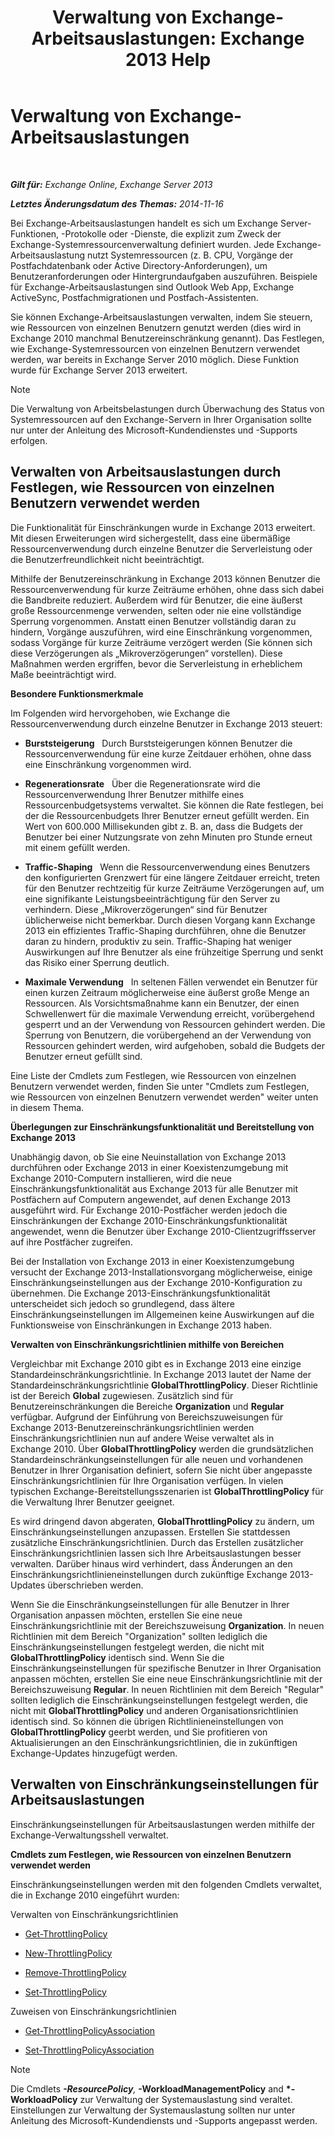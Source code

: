 ﻿---
title: 'Verwaltung von Exchange-Arbeitsauslastungen: Exchange 2013 Help'
TOCTitle: Verwaltung von Exchange-Arbeitsauslastungen
ms:assetid: 276740c4-bdb7-49f1-9470-ae6f2bfd65aa
ms:mtpsurl: https://technet.microsoft.com/de-de/library/JJ150503(v=EXCHG.150)
ms:contentKeyID: 50475374
ms.date: 04/24/2018
mtps_version: v=EXCHG.150
ms.translationtype: HT
---

# Verwaltung von Exchange-Arbeitsauslastungen

 

_**Gilt für:** Exchange Online, Exchange Server 2013_

_**Letztes Änderungsdatum des Themas:** 2014-11-16_

Bei Exchange-Arbeitsauslastungen handelt es sich um Exchange Server-Funktionen, -Protokolle oder -Dienste, die explizit zum Zweck der Exchange-Systemressourcenverwaltung definiert wurden. Jede Exchange-Arbeitsauslastung nutzt Systemressourcen (z. B. CPU, Vorgänge der Postfachdatenbank oder Active Directory-Anforderungen), um Benutzeranforderungen oder Hintergrundaufgaben auszuführen. Beispiele für Exchange-Arbeitsauslastungen sind Outlook Web App, Exchange ActiveSync, Postfachmigrationen und Postfach-Assistenten.

Sie können Exchange-Arbeitsauslastungen verwalten, indem Sie steuern, wie Ressourcen von einzelnen Benutzern genutzt werden (dies wird in Exchange 2010 manchmal Benutzereinschränkung genannt). Das Festlegen, wie Exchange-Systemressourcen von einzelnen Benutzern verwendet werden, war bereits in Exchange Server 2010 möglich. Diese Funktion wurde für Exchange Server 2013 erweitert.


> [!NOTE]
> Die Verwaltung von Arbeitsbelastungen durch Überwachung des Status von Systemressourcen auf den Exchange-Servern in Ihrer Organisation sollte nur unter der Anleitung des Microsoft-Kundendienstes und -Supports erfolgen.



## Verwalten von Arbeitsauslastungen durch Festlegen, wie Ressourcen von einzelnen Benutzern verwendet werden

Die Funktionalität für Einschränkungen wurde in Exchange 2013 erweitert. Mit diesen Erweiterungen wird sichergestellt, dass eine übermäßige Ressourcenverwendung durch einzelne Benutzer die Serverleistung oder die Benutzerfreundlichkeit nicht beeinträchtigt.

Mithilfe der Benutzereinschränkung in Exchange 2013 können Benutzer die Ressourcenverwendung für kurze Zeiträume erhöhen, ohne dass sich dabei die Bandbreite reduziert. Außerdem wird für Benutzer, die eine äußerst große Ressourcenmenge verwenden, selten oder nie eine vollständige Sperrung vorgenommen. Anstatt einen Benutzer vollständig daran zu hindern, Vorgänge auszuführen, wird eine Einschränkung vorgenommen, sodass Vorgänge für kurze Zeiträume verzögert werden (Sie können sich diese Verzögerungen als „Mikroverzögerungen“ vorstellen). Diese Maßnahmen werden ergriffen, bevor die Serverleistung in erheblichem Maße beeinträchtigt wird.

**Besondere Funktionsmerkmale**

Im Folgenden wird hervorgehoben, wie Exchange die Ressourcenverwendung durch einzelne Benutzer in Exchange 2013 steuert:

  - **Burststeigerung**   Durch Burststeigerungen können Benutzer die Ressourcenverwendung für eine kurze Zeitdauer erhöhen, ohne dass eine Einschränkung vorgenommen wird.

  - **Regenerationsrate**   Über die Regenerationsrate wird die Ressourcenverwendung Ihrer Benutzer mithilfe eines Ressourcenbudgetsystems verwaltet. Sie können die Rate festlegen, bei der die Ressourcenbudgets Ihrer Benutzer erneut gefüllt werden. Ein Wert von 600.000 Millisekunden gibt z. B. an, dass die Budgets der Benutzer bei einer Nutzungsrate von zehn Minuten pro Stunde erneut mit einem gefüllt werden.

  - **Traffic-Shaping**   Wenn die Ressourcenverwendung eines Benutzers den konfigurierten Grenzwert für eine längere Zeitdauer erreicht, treten für den Benutzer rechtzeitig für kurze Zeiträume Verzögerungen auf, um eine signifikante Leistungsbeeinträchtigung für den Server zu verhindern. Diese „Mikroverzögerungen“ sind für Benutzer üblicherweise nicht bemerkbar. Durch diesen Vorgang kann Exchange 2013 ein effizientes Traffic-Shaping durchführen, ohne die Benutzer daran zu hindern, produktiv zu sein. Traffic-Shaping hat weniger Auswirkungen auf Ihre Benutzer als eine frühzeitige Sperrung und senkt das Risiko einer Sperrung deutlich.

  - **Maximale Verwendung**   In seltenen Fällen verwendet ein Benutzer für einen kurzen Zeitraum möglicherweise eine äußerst große Menge an Ressourcen. Als Vorsichtsmaßnahme kann ein Benutzer, der einen Schwellenwert für die maximale Verwendung erreicht, vorübergehend gesperrt und an der Verwendung von Ressourcen gehindert werden. Die Sperrung von Benutzern, die vorübergehend an der Verwendung von Ressourcen gehindert werden, wird aufgehoben, sobald die Budgets der Benutzer erneut gefüllt sind.

Eine Liste der Cmdlets zum Festlegen, wie Ressourcen von einzelnen Benutzern verwendet werden, finden Sie unter "Cmdlets zum Festlegen, wie Ressourcen von einzelnen Benutzern verwendet werden" weiter unten in diesem Thema.

**Überlegungen zur Einschränkungsfunktionalität und Bereitstellung von Exchange 2013**

Unabhängig davon, ob Sie eine Neuinstallation von Exchange 2013 durchführen oder Exchange 2013 in einer Koexistenzumgebung mit Exchange 2010-Computern installieren, wird die neue Einschränkungsfunktionalität aus Exchange 2013 für alle Benutzer mit Postfächern auf Computern angewendet, auf denen Exchange 2013 ausgeführt wird. Für Exchange 2010-Postfächer werden jedoch die Einschränkungen der Exchange 2010-Einschränkungsfunktionalität angewendet, wenn die Benutzer über Exchange 2010-Clientzugriffsserver auf ihre Postfächer zugreifen.

Bei der Installation von Exchange 2013 in einer Koexistenzumgebung versucht der Exchange 2013-Installationsvorgang möglicherweise, einige Einschränkungseinstellungen aus der Exchange 2010-Konfiguration zu übernehmen. Die Exchange 2013-Einschränkungsfunktionalität unterscheidet sich jedoch so grundlegend, dass ältere Einschränkungseinstellungen im Allgemeinen keine Auswirkungen auf die Funktionsweise von Einschränkungen in Exchange 2013 haben.

**Verwalten von Einschränkungsrichtlinien mithilfe von Bereichen**

Vergleichbar mit Exchange 2010 gibt es in Exchange 2013 eine einzige Standardeinschränkungsrichtlinie. In Exchange 2013 lautet der Name der Standardeinschränkungsrichtlinie **GlobalThrottlingPolicy**. Dieser Richtlinie ist der Bereich **Global** zugewiesen. Zusätzlich sind für Benutzereinschränkungen die Bereiche **Organization** und **Regular** verfügbar. Aufgrund der Einführung von Bereichszuweisungen für Exchange 2013-Benutzereinschränkungsrichtlinien werden Einschränkungsrichtlinien nun auf andere Weise verwaltet als in Exchange 2010. Über **GlobalThrottlingPolicy** werden die grundsätzlichen Standardeinschränkungseinstellungen für alle neuen und vorhandenen Benutzer in Ihrer Organisation definiert, sofern Sie nicht über angepasste Einschränkungsrichtlinien für Ihre Organisation verfügen. In vielen typischen Exchange-Bereitstellungsszenarien ist **GlobalThrottlingPolicy** für die Verwaltung Ihrer Benutzer geeignet.

Es wird dringend davon abgeraten, **GlobalThrottlingPolicy** zu ändern, um Einschränkungseinstellungen anzupassen. Erstellen Sie stattdessen zusätzliche Einschränkungsrichtlinien. Durch das Erstellen zusätzlicher Einschränkungsrichtlinien lassen sich Ihre Arbeitsauslastungen besser verwalten. Darüber hinaus wird verhindert, dass Änderungen an den Einschränkungsrichtlinieneinstellungen durch zukünftige Exchange 2013-Updates überschrieben werden.

Wenn Sie die Einschränkungseinstellungen für alle Benutzer in Ihrer Organisation anpassen möchten, erstellen Sie eine neue Einschränkungsrichtlinie mit der Bereichszuweisung **Organization**. In neuen Richtlinien mit dem Bereich "Organization" sollten lediglich die Einschränkungseinstellungen festgelegt werden, die nicht mit **GlobalThrottlingPolicy** identisch sind. Wenn Sie die Einschränkungseinstellungen für spezifische Benutzer in Ihrer Organisation anpassen möchten, erstellen Sie eine neue Einschränkungsrichtlinie mit der Bereichszuweisung **Regular**. In neuen Richtlinien mit dem Bereich "Regular" sollten lediglich die Einschränkungseinstellungen festgelegt werden, die nicht mit **GlobalThrottlingPolicy** und anderen Organisationsrichtlinien identisch sind. So können die übrigen Richtlinieneinstellungen von **GlobalThrottlingPolicy** geerbt werden, und Sie profitieren von Aktualisierungen an den Einschränkungsrichtlinien, die in zukünftigen Exchange-Updates hinzugefügt werden.

## Verwalten von Einschränkungseinstellungen für Arbeitsauslastungen

Einschränkungseinstellungen für Arbeitsauslastungen werden mithilfe der Exchange-Verwaltungsshell verwaltet.

**Cmdlets zum Festlegen, wie Ressourcen von einzelnen Benutzern verwendet werden**

Einschränkungseinstellungen werden mit den folgenden Cmdlets verwaltet, die in Exchange 2010 eingeführt wurden:

Verwalten von Einschränkungsrichtlinien

  - [Get-ThrottlingPolicy](https://technet.microsoft.com/de-de/library/dd351264\(v=exchg.150\))

  - [New-ThrottlingPolicy](https://technet.microsoft.com/de-de/library/dd351045\(v=exchg.150\))

  - [Remove-ThrottlingPolicy](https://technet.microsoft.com/de-de/library/dd351178\(v=exchg.150\))

  - [Set-ThrottlingPolicy](https://technet.microsoft.com/de-de/library/dd298094\(v=exchg.150\))

Zuweisen von Einschränkungsrichtlinien

  - [Get-ThrottlingPolicyAssociation](https://technet.microsoft.com/de-de/library/ff459241\(v=exchg.150\))

  - [Set-ThrottlingPolicyAssociation](https://technet.microsoft.com/de-de/library/ff459231\(v=exchg.150\))


> [!NOTE]
> Die Cmdlets <STRONG>*-ResourcePolicy</STRONG>, <STRONG>*-WorkloadManagementPolicy</STRONG> and <STRONG>*-WorkloadPolicy</STRONG> zur Verwaltung der Systemauslastung sind veraltet. Einstellungen zur Verwaltung der Systemauslastung sollten nur unter Anleitung des Microsoft-Kundendiensts und -Supports angepasst werden.


